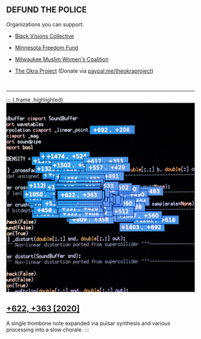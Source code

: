 DEFUND THE POLICE
-----------------

Organizations you can support:

-   [Black Visions Collective](https://www.blackvisionsmn.org)

-   [Minnesota Freedom Fund](https://minnesotafreedomfund.org)

-   [Milwaukee Muslim Women\'s Coalition](https://www.mmwconline.org/donate/)

-   [The Okra Project](https://www.theokraproject.com)
    (Donate via [paypal.me/theokraproject](https://paypal.me/theokraproject))

<br/>
<hr/>

::: {.frame .highlighted}
![](img/622-363.jpg)

[+622, +363 \[2020\]](https://hecanjog.bandcamp.com/album/622-363)
-------------------------------------------------------------------------

A single trombone note expanded via pulsar synthesis and various processing into a slow chorale.
:::



